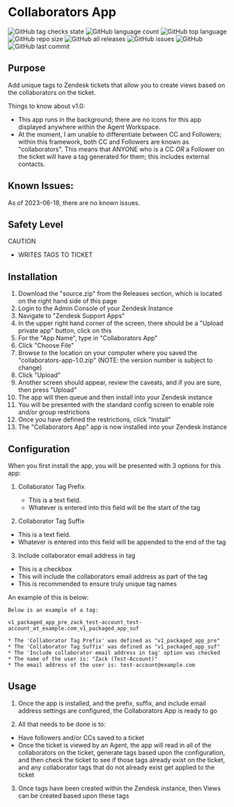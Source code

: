# Collaborators App

![GitHub tag checks state](https://img.shields.io/github/checks-status/whitelotusapps/collaborators-app/v1.0)
![GitHub language count](https://img.shields.io/github/languages/count/whitelotusapps/collaborators-app)
![GitHub top language](https://img.shields.io/github/languages/top/whitelotusapps/collaborators-app)
![GitHub repo size](https://img.shields.io/github/repo-size/whitelotusapps/collaborators-app)
![GitHub all releases](https://img.shields.io/github/downloads/whitelotusapps/collaborators-app/total)
![GitHub issues](https://img.shields.io/github/issues-raw/whitelotusapps/collaborators-app)
![GitHub](https://img.shields.io/github/license/whitelotusapps/collaborators-app)
![GitHub last commit](https://img.shields.io/github/last-commit/whitelotusapps/collaborators-app)

## Purpose

Add unique tags to Zendesk tickets that allow you to create views based on the collaborators on the ticket.

Things to know about v1.0:
- This app runs in the background; there are no icons for this app displayed anywhere within the Agent Workspace.
- At the moment, I am unable to differentiate between CC and Followers; within this framework, both CC and Followers are known as "collaborators". This means that ANYONE who is a CC *OR* a Follower on the ticket will have a tag generated for them; this includes external contacts.
## Known Issues:
As of 2023-06-18, there are no known issues.
## Safety Level
CAUTION

- WRITES TAGS TO TICKET
## Installation
1. Download the "source.zip" from the Releases section, which is located on the right hand side of this page
2. Login to the Admin Console of your Zendesk Instance
3. Navigate to "Zendesk Support Apps"
4. In the upper right hand corner of the screen, there should be a "Upload private app" button, click on this
5. For the "App Name", type in "Collaborators App"
6. Click "Choose File"
7. Browse to the location on your computer where you saved the "collaborators-app-1.0.zip" (NOTE: the version number is subject to change)
8. Click "Upload"
9. Another screen should appear, review the caveats, and if you are sure, then press "Upload"
10. The app will then queue and then install into your Zendesk instance
11. You will be presented with the standard config screen to enable role and/or group restrictions
12. Once you have defined the restrictions, click "Install"
13. The "Collaborators App" app is now installed into your Zendesk instance
## Configuration

When you first install the app, you will be presented with 3 options for this app:

1. Collaborator Tag Prefix
    - This is a text field.
    - Whatever is entered into this field will be the start of the tag

2. Collaborator Tag Suffix
  - This is a text field.
  - Whatever is entered into this field will be appended to the end of the tag

3. Include collaborator email address in tag
  - This is a checkbox
  - This will include the collaborators email address as part of the tag
  - This is recommended to ensure truly unique tag names

An example of this is below:

```
Below is an example of a tag:

v1_packaged_app_pre_zack_test-account_test-account_at_example.com_v1_packaged_app_suf

* The 'Collaborator Tag Prefix' was defined as "v1_packaged_app_pre"
* The 'Collaborator Tag Suffix' was defined as "v1_packaged_app_suf"
* The 'Include collaborator email address in tag' option was checked
* The name of the user is: "Zack (Test-Account)"
* The email address of the user is: test-account@example.com
```
## Usage

1. Once the app is installed, and the prefix, suffix, and include email address settings are configured, the Collaborators App is ready to go

2. All that needs to be done is to:
  - Have followers and/or CCs saved to a ticket
  - Once the ticket is viewed by an Agent, the app will read in all of the collaborators on the ticket, generate tags based upon the configuration, and then check the ticket to see if those tags already exist on the ticket, and any collaborator tags that do not already exist get applied to the ticket

3. Once tags have been created within the Zendesk instance, then Views can be created based upon these tags